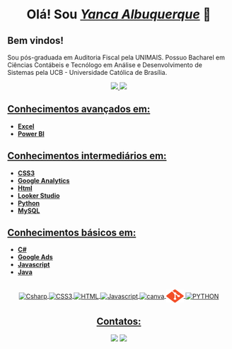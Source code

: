 <div>
  <h1 align="center">Olá! Sou <a href="https://www.linkedin.com/in/yanca-albuquerque-s9/"><i>Yanca Albuquerque</i></a> 🖖</h1>
  
## Bem vindos!

  Sou pós-graduada em Auditoria Fiscal pela UNIMAIS. Possuo Bacharel em Ciências Contábeis e Tecnólogo em Análise e Desenvolvimento de Sistemas pela UCB - Universidade Católica de Brasília.</h3>
  
</div>
<div align="center">
  <a href="https://github.com/yanca-albuquerque">
  <img height="160em" src="https://github-readme-stats.vercel.app/api?username=yanca-albuquerque&show_icons=true&theme=radical&include_all_commits=true&count_private=true"/>
  <img height="160em" src="https://github-readme-stats.vercel.app/api/top-langs/?username=yanca-albuquerque&layout=compact&langs_count=7&theme=radical"/>
</div>
    
## Conhecimentos avançados em:
- **Excel**
- **Power BI**

## Conhecimentos intermediários em:
- **CSS3**
- **Google Analytics**
- **Html**
- **Looker Studio**
- **Python**
- **MySQL**

## Conhecimentos básicos em:
- **C#**
- **Google Ads**
- **Javascript**
- **Java**

<div align="center" valign="top"><br>
  <img align="center" alt="Csharp" height="30" width="40" src="https://cdn.jsdelivr.net/gh/devicons/devicon/icons/csharp/csharp-original.svg">
  <img align="center" alt="CSS3" height="30" width="40" src="https://cdn.jsdelivr.net/gh/devicons/devicon/icons/css3/css3-original.svg">
  <img align="center" alt="HTML" height="30" width="40" src="https://cdn.jsdelivr.net/gh/devicons/devicon/icons/html5/html5-original.svg">
  <img align="center" alt="Javascript" height="30" width="40" src="https://cdn.jsdelivr.net/gh/devicons/devicon/icons/javascript/javascript-original.svg">
  <img align="center" alt="canva" height="30" width="40" src="https://cdn.jsdelivr.net/gh/devicons/devicon/icons/canva/canva-original.svg">
  <img align="center" alt="git" height="30" width="40" src="https://raw.githubusercontent.com/devicons/devicon/master/icons/git/git-original.svg ">
  <img align="center" alt="PYTHON" height="30" width="40" src="https://cdn.jsdelivr.net/gh/devicons/devicon/icons/python/python-original.svg">
</div>

<div align="center">
  <h2 align="center">Contatos:</h2>
</div>
<div align="center">
  <a href="https://www.linkedin.com/in/yanca-albuquerque-s9/" target="_blank"><img src="https://img.shields.io/badge/-LinkedIn-%230077B5?style=for-the-badge&logo=linkedin&logoColor=white" target="_blank"></a>   
  <a href ="mailto:yanca.albuquerquee@gmail.com"><img src="https://img.shields.io/badge/Gmail-D14836?style=for-the-badge&logo=gmail&logoColor=white" target="_blank"></a> 
</div>

